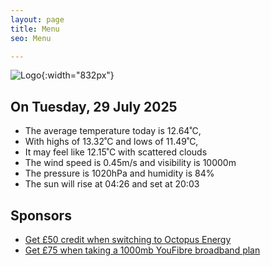 ```yaml
---
layout: page
title: Menu
seo: Menu

---
```


![Logo](/images/logo.jpg){:width="832px"}

<!-- weather_marker starts -->
## On Tuesday, 29 July 2025

- The average temperature today is 12.64˚C,
- With highs of 13.32˚C and lows of 11.49˚C,
- It may feel like 12.15˚C with scattered clouds
- The wind speed is 0.45m/s and visibility is 10000m
- The pressure is 1020hPa and humidity is 84%
- The sun will rise at 04:26 and set at 20:03

<!-- weather_marker ends -->

## Sponsors

- [Get £50 credit when switching to Octopus Energy](https://bit.ly/3oD1nnS)
- [Get £75 when taking a 1000mb YouFibre broadband plan](https://aklam.io/91zWhU?)
